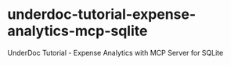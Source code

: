 # underdoc-tutorial-expense-analytics-mcp-sqlite
UnderDoc Tutorial - Expense Analytics with MCP Server for SQLite
